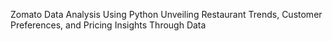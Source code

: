 Zomato Data Analysis Using Python
Unveiling Restaurant Trends, Customer Preferences, and Pricing Insights Through Data


